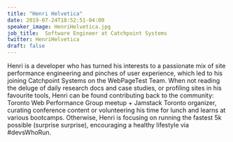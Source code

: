 ```yaml
---
title: "Henri Helvetica"
date: 2019-07-24T18:52:51-04:00
speaker_image: HenriHelvetica.jpg
job_title:  Software Engineer at Catchpoint Systems
twitter: HenriHelvetica
draft: false
---
```


Henri is a developer who has turned his interests to a passionate mix of site performance engineering and pinches of user experience, which led to his joining Catchpoint Systems on the WebPageTest Team. When not reading the deluge of daily research docs and case studies, or profiling sites in his favourite tools, Henri can be found contributing back to the community: Toronto Web Performance Group meetup + Jamstack Toronto organizer, curating conference content or volunteering his time for lunch and learns at various bootcamps. Otherwise, Henri is focusing on running the fastest 5k possible (surprise surprise), encouraging a healthy lifestyle via #devsWhoRun.